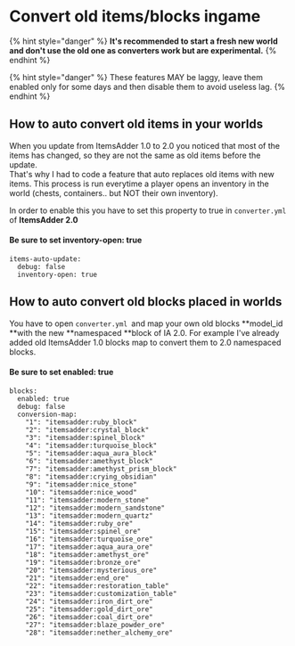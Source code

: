 # Convert old items/blocks ingame

{% hint style="danger" %}
**It's recommended to start a fresh new world and don't use the old one as converters work but are experimental.**
{% endhint %}

{% hint style="danger" %}
These features MAY be laggy, leave them enabled only for some days and then disable them to avoid useless lag.
{% endhint %}

## How to auto convert old items in your worlds

When you update from ItemsAdder 1.0 to 2.0 you noticed that most of the items has changed, so they are not the same as old items before the update.\
That's why I had to code a feature that auto replaces old items with new items. This process is run everytime a player opens an inventory in the world (chests, containers.. but NOT their own inventory).

In order to enable this you have to set this property to true in `converter.yml `of **ItemsAdder 2.0**

#### Be sure to set inventory-open: true

```
items-auto-update:
  debug: false
  inventory-open: true
```

## How to auto convert old blocks placed in worlds

You have to open `converter.yml `and map your own old blocks **model_id **with the new **namespaced **block of IA 2.0. For example I've already added old ItemsAdder 1.0 blocks map to convert them to 2.0 namespaced blocks.

#### Be sure to set enabled: true

```
blocks:
  enabled: true
  debug: false
  conversion-map:
    "1": "itemsadder:ruby_block"
    "2": "itemsadder:crystal_block"
    "3": "itemsadder:spinel_block"
    "4": "itemsadder:turquoise_block"
    "5": "itemsadder:aqua_aura_block"
    "6": "itemsadder:amethyst_block"
    "7": "itemsadder:amethyst_prism_block"
    "8": "itemsadder:crying_obsidian"
    "9": "itemsadder:nice_stone"
    "10": "itemsadder:nice_wood"
    "11": "itemsadder:modern_stone"
    "12": "itemsadder:modern_sandstone"
    "13": "itemsadder:modern_quartz"
    "14": "itemsadder:ruby_ore"
    "15": "itemsadder:spinel_ore"
    "16": "itemsadder:turquoise_ore"
    "17": "itemsadder:aqua_aura_ore"
    "18": "itemsadder:amethyst_ore"
    "19": "itemsadder:bronze_ore"
    "20": "itemsadder:mysterious_ore"
    "21": "itemsadder:end_ore"
    "22": "itemsadder:restoration_table"
    "23": "itemsadder:customization_table"
    "24": "itemsadder:iron_dirt_ore"
    "25": "itemsadder:gold_dirt_ore"
    "26": "itemsadder:coal_dirt_ore"
    "27": "itemsadder:blaze_powder_ore"
    "28": "itemsadder:nether_alchemy_ore"
```

